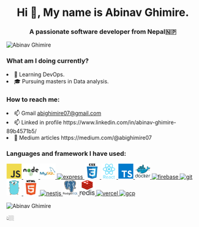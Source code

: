 <h1 align="center">Hi 👋, My name is Abinav Ghimire.</h1>
<h3 align="center">A passionate software developer from Nepal🇳🇵 </h3>
<p align="left"> <img src="https://komarev.com/ghpvc/?username=abinav-07&label=Profile%20views&color=0e75b6&style=flat" alt="Abinav Ghimire" /> </p>
<h3 align="left">What am I doing currently?</h3>
<li> 🌱 Learning DevOps.</li>
<li> 🎓 Pursuing masters in Data analysis.</li>
<h3> How to reach me:</h3>
<li>📫 Gmail <a href="abighimire07@gmail.com">abighimire07@gmail.com</a></li>
<li>📫 Linked in profile https://www.linkedin.com/in/abinav-ghimire-89b4571b5/</li> 
<li> 📝 Medium articles https://medium.com/@abighimire07</li>
<h3 align="left">Languages and framework I have used:</h3>
<p align="left">
<a href="https://developer.mozilla.org/en-US/docs/Web/JavaScript" target="_blank" rel="noreferrer"> <img src="https://raw.githubusercontent.com/devicons/devicon/master/icons/javascript/javascript-original.svg" alt="javascript" width="40" height="40"/> </a><a href="https://nodejs.org" target="_blank" rel="noreferrer"> <img src="https://raw.githubusercontent.com/devicons/devicon/master/icons/nodejs/nodejs-original-wordmark.svg" alt="nodejs" width="40" height="40"/> </a> <a href="https://www.mysql.com/" target="_blank" rel="noreferrer"> <img src="https://raw.githubusercontent.com/devicons/devicon/master/icons/mysql/mysql-original-wordmark.svg" alt="mysql" width="40" height="40"/> </a> <a href="https://expressjs.com" target="_blank" rel="noreferrer"> <img src="https://github.com/abinav-07/abinav-07/assets/51688803/992d3ddf-69d9-41ee-9f4b-c4324367bbbe" alt="express" width="40" height="40"/> </a> <a href="https://www.w3schools.com/css/" target="_blank" rel="noreferrer"> <img src="https://raw.githubusercontent.com/devicons/devicon/master/icons/css3/css3-original-wordmark.svg" alt="css3" width="40" height="40"/> </a><a href="https://reactjs.org/" target="_blank" rel="noreferrer"> <img src="https://raw.githubusercontent.com/devicons/devicon/master/icons/react/react-original-wordmark.svg" alt="react" width="40" height="40"/> </a> <a href="https://www.typescriptlang.org/" target="_blank" rel="noreferrer"> <img src="https://raw.githubusercontent.com/devicons/devicon/master/icons/typescript/typescript-original.svg" alt="typescript" width="40" height="40"/> </a> <a href="https://www.docker.com/" target="_blank" rel="noreferrer"> <img src="https://raw.githubusercontent.com/devicons/devicon/master/icons/docker/docker-original-wordmark.svg" alt="docker" width="40" height="40"/> </a> <a href="https://firebase.google.com/" target="_blank" rel="noreferrer"> <img src="https://www.vectorlogo.zone/logos/firebase/firebase-icon.svg" alt="firebase" width="40" height="40"/> </a> <a href="https://git-scm.com/" target="_blank" rel="noreferrer"> <img src="https://www.vectorlogo.zone/logos/git-scm/git-scm-icon.svg" alt="git" width="40" height="40"/> </a> <a href="https://golang.org" target="_blank" rel="noreferrer"> <img src="https://raw.githubusercontent.com/devicons/devicon/master/icons/go/go-original.svg" alt="go" width="40" height="40"/> </a> <a href="https://www.w3.org/html/" target="_blank" rel="noreferrer"> <img src="https://raw.githubusercontent.com/devicons/devicon/master/icons/html5/html5-original-wordmark.svg" alt="html5" width="40" height="40"/> </a><a href="https://nestjs.com/" target="_blank" rel="noreferrer"> <img src="https://github.com/abinav-07/abinav-07/assets/51688803/4b897715-cced-4238-a868-dc792edcf08d" alt="nestjs" width="40" height="40"/> </a><a href="https://www.postgresql.org" target="_blank" rel="noreferrer"> <img src="https://raw.githubusercontent.com/devicons/devicon/master/icons/postgresql/postgresql-original-wordmark.svg" alt="postgresql" width="40" height="40"/> </a><a href="https://redis.io" target="_blank" rel="noreferrer"> <img src="https://raw.githubusercontent.com/devicons/devicon/master/icons/redis/redis-original-wordmark.svg" alt="redis" width="40" height="40"/> </a> </a><a href="https://vercel.com/" target="_blank" rel="noreferrer"> <img src="https://github.com/abinav-07/abinav-07/assets/51688803/1fc49eb7-b553-4e27-9d4a-1f16ff9627fd" alt="vercel" width="40" height="40"/> </a><a href="https://cloud.google.com/?hl=en" target="_blank" rel="noreferrer"> <img src="https://github.com/abinav-07/abinav-07/assets/51688803/86a54d03-05c2-40f5-921e-ffd4a430c4c5" alt="gcp" width="40" height="40"/> </a> </p>

<p><img align="center" src="https://github-readme-stats.vercel.app/api/top-langs?username=abinav-07&show_icons=true&locale=en&layout=compact" alt="Abinav Ghimire" /></p>
👆🏼

